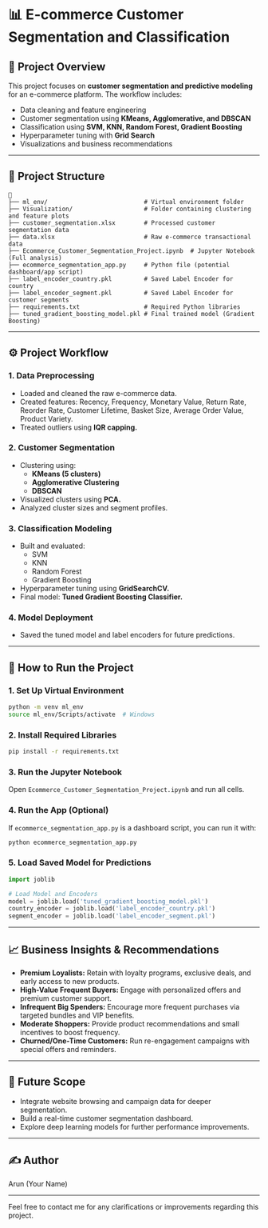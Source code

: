 # 📊 E-commerce Customer Segmentation and Classification

## 📁 Project Overview

This project focuses on **customer segmentation and predictive modeling** for an e-commerce platform. The workflow includes:

- Data cleaning and feature engineering
- Customer segmentation using **KMeans, Agglomerative, and DBSCAN**
- Classification using **SVM, KNN, Random Forest, Gradient Boosting**
- Hyperparameter tuning with **Grid Search**
- Visualizations and business recommendations

---

## 📂 Project Structure

```text
🔼
├── ml_env/                           # Virtual environment folder
├── Visualization/                    # Folder containing clustering and feature plots
├── customer_segmentation.xlsx        # Processed customer segmentation data
├── data.xlsx                         # Raw e-commerce transactional data
├── Ecommerce_Customer_Segmentation_Project.ipynb  # Jupyter Notebook (Full analysis)
├── ecommerce_segmentation_app.py     # Python file (potential dashboard/app script)
├── label_encoder_country.pkl         # Saved Label Encoder for country
├── label_encoder_segment.pkl         # Saved Label Encoder for customer segments
├── requirements.txt                  # Required Python libraries
├── tuned_gradient_boosting_model.pkl # Final trained model (Gradient Boosting)
```

---

## ⚙️ Project Workflow

### 1. **Data Preprocessing**

- Loaded and cleaned the raw e-commerce data.
- Created features: Recency, Frequency, Monetary Value, Return Rate, Reorder Rate, Customer Lifetime, Basket Size, Average Order Value, Product Variety.
- Treated outliers using **IQR capping.**

### 2. **Customer Segmentation**

- Clustering using:
  - **KMeans (5 clusters)**
  - **Agglomerative Clustering**
  - **DBSCAN**
- Visualized clusters using **PCA.**
- Analyzed cluster sizes and segment profiles.

### 3. **Classification Modeling**

- Built and evaluated:
  - SVM
  - KNN
  - Random Forest
  - Gradient Boosting
- Hyperparameter tuning using **GridSearchCV.**
- Final model: **Tuned Gradient Boosting Classifier.**

### 4. **Model Deployment**

- Saved the tuned model and label encoders for future predictions.

---

## 🚀 How to Run the Project

### 1. **Set Up Virtual Environment**

```bash
python -m venv ml_env
source ml_env/Scripts/activate  # Windows
```

### 2. **Install Required Libraries**

```bash
pip install -r requirements.txt
```

### 3. **Run the Jupyter Notebook**

Open `Ecommerce_Customer_Segmentation_Project.ipynb` and run all cells.

### 4. **Run the App (Optional)**

If `ecommerce_segmentation_app.py` is a dashboard script, you can run it with:

```bash
python ecommerce_segmentation_app.py
```

### 5. **Load Saved Model for Predictions**

```python
import joblib

# Load Model and Encoders
model = joblib.load('tuned_gradient_boosting_model.pkl')
country_encoder = joblib.load('label_encoder_country.pkl')
segment_encoder = joblib.load('label_encoder_segment.pkl')
```

---

## 📈 Business Insights & Recommendations

- **Premium Loyalists:** Retain with loyalty programs, exclusive deals, and early access to new products.
- **High-Value Frequent Buyers:** Engage with personalized offers and premium customer support.
- **Infrequent Big Spenders:** Encourage more frequent purchases via targeted bundles and VIP benefits.
- **Moderate Shoppers:** Provide product recommendations and small incentives to boost frequency.
- **Churned/One-Time Customers:** Run re-engagement campaigns with special offers and reminders.

---

## 📅 Future Scope

- Integrate website browsing and campaign data for deeper segmentation.
- Build a real-time customer segmentation dashboard.
- Explore deep learning models for further performance improvements.

---

## ✍️ Author

Arun (Your Name)

---

Feel free to contact me for any clarifications or improvements regarding this project.

